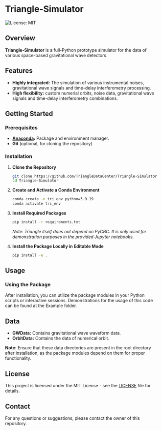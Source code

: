 
# Triangle-Simulator

![License: MIT](https://img.shields.io/badge/License-MIT-yellow.svg)

## Overview

**Triangle-Simulator** is a full-Python prototype simulator for the data of various space-based gravitational wave detectors.

## Features

- **Highly integrated:** The simulation of various instrumental noises, gravitational wave signals and time-delay interferometry processing.
- **High flexibility:** custom numerial orbits, noise data, gravitational wave signals and time-delay interferometry combinations. 

## Getting Started

### Prerequisites

- **[Anaconda](https://docs.anaconda.com/anaconda/install/):** Package and environment manager.
- **Git** (optional, for cloning the repository)

### Installation

1. **Clone the Repository**

   ```sh
   git clone https://github.com/TriangleDataCenter/Triangle-Simulator
   cd Triangle-Simulator
   ```

2. **Create and Activate a Conda Environment**

   ```sh
   conda create -n tri_env python=3.9.19
   conda activate tri_env
   ```

3. **Install Required Packages**

   ```sh
   pip install -r requirements.txt
   ```

   *Note: Triangle itself does not depend on PyCBC. It is only used for demonstration purposes in the provided Jupyter notebooks.*

4. **Install the Package Locally in Editable Mode**

   ```sh
   pip install -e .
   ```

## Usage

### Using the Package

After installation, you can utilize the package modules in your Python scripts or interactive sessions. Demonstrations for the usage of this code can be found at the Example folder. 

## Data

- **GWData:** Contains gravitational wave waveform data.
- **OrbitData:** Contains the data of numerical orbit.

**Note:** Ensure that these data directories are present in the root directory after installation, as the package modules depend on them for proper functionality.


## License

This project is licensed under the MIT License - see the [LICENSE](LICENSE) file for details.

<!-- ## Acknowledgements -->

## Contact

For any questions or suggestions, please contact the owner of this repository.
